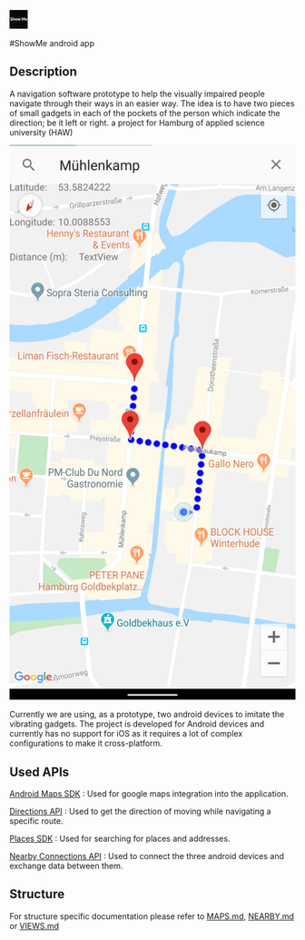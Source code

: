 ![ShowMe example](showMeIco.png?raw=true "logo")

#ShowMe android app
## Description
A navigation software prototype to help the visually impaired people navigate through their ways in an easier way. The idea is to have two pieces of small gadgets in each of the pockets of the person which indicate the direction; be it left or right. a project for Hamburg of applied science university (HAW)

![ShowMe example](showMe.png?raw=true "example")

Currently we are using, as a prototype, two android devices to imitate the vibrating gadgets. The project is developed for Android devices and currently has no support for iOS as it requires a lot of complex configurations to make it cross-platform.

## Used APIs
[Android Maps SDK](https://developers.google.com/maps/documentation/android-sdk/intro) : Used for google maps integration into the application.

[Directions API](https://developers.google.com/maps/documentation/directions/intro) : Used to get the direction of moving while navigating a specific route.

[Places SDK](https://developers.google.com/places/android-sdk/intro) : Used for searching for places and addresses.

[Nearby Connections API](https://developers.google.com/nearby/connections/overview) : Used to connect the three android devices and exchange data between them.

## Structure
For structure specific documentation please refer to [MAPS.md](MAPS.md), [NEARBY.md](NEARBY.md) or [VIEWS.md](VIEWS.md) 